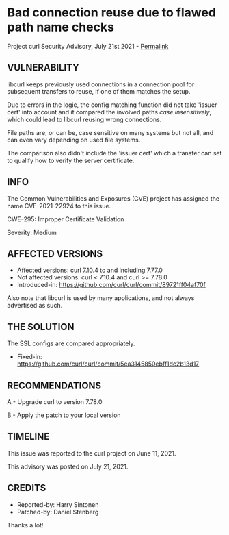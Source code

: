 Bad connection reuse due to flawed path name checks
===================================================

Project curl Security Advisory, July 21st 2021 -
[Permalink](https://curl.se/docs/CVE-2021-22924.html)

VULNERABILITY
-------------

libcurl keeps previously used connections in a connection pool for subsequent
transfers to reuse, if one of them matches the setup.

Due to errors in the logic, the config matching function did not take 'issuer
cert' into account and it compared the involved paths *case insensitively*,
which could lead to libcurl reusing wrong connections.

File paths are, or can be, case sensitive on many systems but not all, and can
even vary depending on used file systems.

The comparison also didn't include the 'issuer cert' which a transfer can set
to qualify how to verify the server certificate.

INFO
----

The Common Vulnerabilities and Exposures (CVE) project has assigned the name
CVE-2021-22924 to this issue.

CWE-295: Improper Certificate Validation

Severity: Medium

AFFECTED VERSIONS
-----------------

- Affected versions: curl 7.10.4 to and including 7.77.0
- Not affected versions: curl < 7.10.4 and curl >= 7.78.0
- Introduced-in: https://github.com/curl/curl/commit/89721ff04af70f

Also note that libcurl is used by many applications, and not always advertised
as such.

THE SOLUTION
------------

The SSL configs are compared appropriately.

- Fixed-in: https://github.com/curl/curl/commit/5ea3145850ebff1dc2b13d17

RECOMMENDATIONS
--------------

 A - Upgrade curl to version 7.78.0

 B - Apply the patch to your local version

TIMELINE
--------

This issue was reported to the curl project on June 11, 2021.

This advisory was posted on July 21, 2021.

CREDITS
-------

- Reported-by: Harry Sintonen
- Patched-by: Daniel Stenberg

Thanks a lot!
